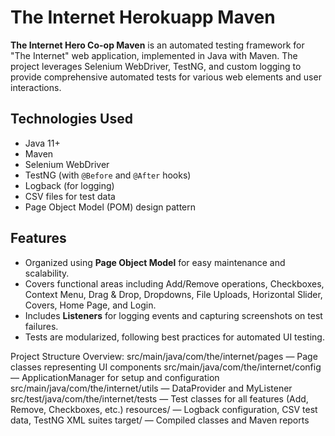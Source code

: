 # The Internet Herokuapp Maven

**The Internet Hero Co-op Maven** is an automated testing framework for "The Internet" web application, implemented in Java with Maven. The project leverages Selenium WebDriver, TestNG, and custom logging to provide comprehensive automated tests for various web elements and user interactions.

## Technologies Used
- Java 11+  
- Maven  
- Selenium WebDriver  
- TestNG (with `@Before` and `@After` hooks)  
- Logback (for logging)  
- CSV files for test data  
- Page Object Model (POM) design pattern  

## Features
- Organized using **Page Object Model** for easy maintenance and scalability.  
- Covers functional areas including Add/Remove operations, Checkboxes, Context Menu, Drag & Drop, Dropdowns, File Uploads, Horizontal Slider, Covers, Home Page, and Login.  
- Includes **Listeners** for logging events and capturing screenshots on test failures.  
- Tests are modularized, following best practices for automated UI testing.

Project Structure Overview:
src/main/java/com/the/internet/pages — Page classes representing UI components
src/main/java/com/the/internet/config — ApplicationManager for setup and configuration
src/main/java/com/the/internet/utils — DataProvider and MyListener
src/test/java/com/the/internet/tests — Test classes for all features (Add, Remove, Checkboxes, etc.)
resources/ — Logback configuration, CSV test data, TestNG XML suites
target/ — Compiled classes and Maven reports
